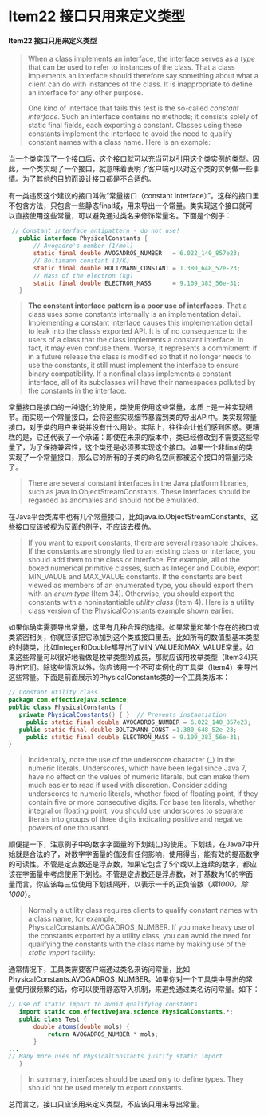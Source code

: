 # Item22 接口只用来定义类型

#### Item22 接口只用来定义类型

> When a class implements an interface, the interface serves as a _type_ that can be used to refer to instances of the class. That a class implements an interface should therefore say something about what a client can do with instances of the class. It is inappropriate to define an interface for any other purpose.
>
> One kind of interface that fails this test is the so-called _constant interface_. Such an interface contains no methods; it consists solely of static final fields, each exporting a constant. Classes using these constants implement the interface to avoid the need to qualify constant names with a class name. Here is an example:

当一个类实现了一个接口后，这个接口就可以充当可以引用这个类实例的类型。因此，一个类实现了一个接口，就意味着表明了客户端可以对这个类的实例做一些事情。为了其他的目的而设计接口都是不合适的。

有一类违反这个建议的接口叫做“常量接口（constant interface）”。这样的接口里不包含方法，只包含一些静态final域，用来导出一个常量。类实现这个接口就可以直接使用这些常量，可以避免通过类名来修饰常量名。下面是个例子：

```java
 // Constant interface antipattern - do not use!
   public interface PhysicalConstants {
       // Avogadro's number (1/mol)
       static final double AVOGADROS_NUMBER   = 6.022_140_857e23;
       // Boltzmann constant (J/K)
       static final double BOLTZMANN_CONSTANT = 1.380_648_52e-23;
       // Mass of the electron (kg)
       static final double ELECTRON_MASS      = 9.109_383_56e-31;
   }
```

> **The constant interface pattern is a poor use of interfaces.** That a class uses some constants internally is an implementation detail. Implementing a constant interface causes this implementation detail to leak into the class’s exported API. It is of no consequence to the users of a class that the class implements a constant interface. In fact, it may even confuse them. Worse, it represents a commitment: if in a future release the class is modified so that it no longer needs to use the constants, it still must implement the interface to ensure binary compatibility. If a nonfinal class implements a constant interface, all of its subclasses will have their namespaces polluted by the constants in the interface.

常量接口是接口的一种退化的使用，类使用使用这些常量，本质上是一种实现细节。而实现一个常量接口，会将这些实现细节暴露到类的导出API中。类实现常量接口，对于类的用户来说并没有什么用处。实际上，往往会让他们感到困惑。更糟糕的是，它还代表了一个承诺：即使在未来的版本中，类已经修改到不需要这些常量了，为了保持兼容性，这个类还是必须要实现这个接口。如果一个非final的类实现了一个常量接口，那么它的所有的子类的命名空间都被这个接口的常量污染了。

> There are several constant interfaces in the Java platform libraries, such as java.io.ObjectStreamConstants. These interfaces should be regarded as anomalies and should not be emulated.

在Java平台类库中也有几个常量接口，比如java.io.ObjectStreamConstants。这些接口应该被视为反面的例子，不应该去模仿。

> If you want to export constants, there are several reasonable choices. If the constants are strongly tied to an existing class or interface, you should add them to the class or interface. For example, all of the boxed numerical primitive classes, such as Integer and Double, export MIN\_VALUE and MAX\_VALUE constants. If the constants are best viewed as members of an enumerated type, you should export them with an _enum type_ (Item 34). Otherwise, you should export the constants with a noninstantiable _utility class_ (Item 4). Here is a utility class version of the PhysicalConstants example shown earlier:

如果你确实需要导出常量，这里有几种合理的选择。如果常量和某个存在的接口或类紧密相关，你就应该把它添加到这个类或接口里去。比如所有的数值型基本类型的封装类，比如Integer和Double都导出了MIN\_VALUE和MAX\_VALUE常量。如果这些常量可以很好地看做是枚举类型的成员，那就应该用枚举类型（Item34)来导出它们。除这些情况以外，你应该用一个不可实例化的工具类（Item4）来导出这些常量。下面是前面展示的PhysicalConstants类的一个工具类版本：

```java
// Constant utility class
package com.effectivejava.science;
public class PhysicalConstants {
   private PhysicalConstants() { }  // Prevents instantiation
	 public static final double AVOGADROS_NUMBER = 6.022_140_857e23;  					   
   public static final double BOLTZMANN_CONST =1.380_648_52e-23; 
	 public static final double ELECTRON_MASS = 9.109_383_56e-31;
}
```

> Incidentally, note the use of the underscore character (\_) in the numeric literals. Underscores, which have been legal since Java 7, have no effect on the values of numeric literals, but can make them much easier to read if used with discretion. Consider adding underscores to numeric literals, whether fixed of floating point, if they contain five or more consecutive digits. For base ten literals, whether integral or floating point, you should use underscores to separate literals into groups of three digits indicating positive and negative powers of one thousand.

顺便提一下，注意例子中的数字字面量的下划线(\_)的使用。下划线，在Java7中开始就是合法的了，对数字字面量的值没有任何影响，使用得当，能有效的提高数字的可读性。不管是定点数还是浮点数，如果它包含了5个或以上连续的数字，都应该在字面量中考虑使用下划线。不管是定点数还是浮点数，对于基数为10的字面量而言，你应该每三位使用下划线隔开，以表示一千的正负倍数（_乘1000，除1000_）。

> Normally a utility class requires clients to qualify constant names with a class name, for example, PhysicalConstants.AVOGADROS\_NUMBER. If you make heavy use of the constants exported by a utility class, you can avoid the need for qualifying the constants with the class name by making use of the _static import_ facility:

通常情况下，工具类需要客户端通过类名来访问常量，比如PhysicalConstants.AVOGADROS\_NUMBER。如果你对一个工具类中导出的常量使用很频繁的话，你可以使用静态导入机制，来避免通过类名访问常量。如下：

```java
// Use of static import to avoid qualifying constants
   import static com.effectivejava.science.PhysicalConstants.*;
   public class Test {
       double atoms(double mols) {
           return AVOGADROS_NUMBER * mols;
       }
...
// Many more uses of PhysicalConstants justify static import
   }
```

> In summary, interfaces should be used only to define types. They should not be used merely to export constants.

总而言之，接口只应该用来定义类型，不应该只用来导出常量。

####
